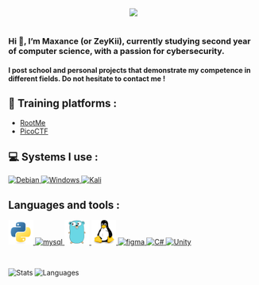 <div id="header" align="center">
  <img align="center" src="https://media3.giphy.com/media/v1.Y2lkPTc5MGI3NjExZjJsdXhncHAycmg0aG43N3ltajF1Mm1mZ2s0azd0cmdodTNkeWthNCZlcD12MV9pbnRlcm5hbF9naWZfYnlfaWQmY3Q9Zw/fCwP577leP6zwLLtB8/giphy.gif"/>
</div>

<br>

### Hi 👋, I’m Maxance (or ZeyKii), currently studying second year of computer science, with a passion for cybersecurity.

#### I post school and personal projects that demonstrate my competence in different fields. Do not hesitate to contact me !

## 🎯 Training platforms :

- [RootMe](https://www.root-me.org/ZeyKii)
- [PicoCTF](https://play.picoctf.org/users/ZeyKii)

## 💻 Systems I use :

<p dir="auto">
  <a target="_blank" rel="noopener noreferrer nofollow" href="https://www.debian.org/index.fr.html"><img src="https://img.shields.io/badge/Debian-A81D33?style=for-the-badge&logo=debian&logoColor=white" alt="Debian" style="max-width: 100%;">
  </a>
  <a target="_blank" rel="noopener noreferrer nofollow" href="https://www.microsoft.com/fr-fr/windows?r=1"><img src="https://img.shields.io/badge/Windows-0078D6?style=for-the-badge&logo=windows&logoColor=white" alt="Windows" style="max-width: 100%;">
  </a>
  <a target="_blank" rel="noopener noreferrer nofollow" href="https://www.kali.org/"><img src="https://img.shields.io/badge/Kali_Linux-557C94?style=for-the-badge&logo=kali-linux&logoColor=white" alt="Kali" style="max-width: 100%;">
  </a>
</p>

## Languages and tools :

<a href="https://www.python.org" target="_blank" rel="noreferrer"> <img src="https://raw.githubusercontent.com/devicons/devicon/master/icons/python/python-original.svg" alt="python" width="50" height="50">
</a>
<a href="https://www.mysql.com/fr/" target="_blank" rel="noreferrer"> <img src="https://user-images.githubusercontent.com/25181517/183896128-ec99105a-ec1a-4d85-b08b-1aa1620b2046.png" alt="mysql" width="50" height="50"/>
</a>
<a href="https://golang.org" target="_blank" rel="noreferrer"> <img src="https://raw.githubusercontent.com/devicons/devicon/master/icons/go/go-original.svg" alt="go" width="50" height="50"/>
</a>
<a href="https://www.linux.org/" target="_blank" rel="noreferrer"> <img src="https://raw.githubusercontent.com/devicons/devicon/master/icons/linux/linux-original.svg" alt="linux" width="50" height="50"/>
</a>
<a href="https://www.figma.com/" target="figma" rel="noreferrer"> <img src="https://user-images.githubusercontent.com/25181517/189715289-df3ee512-6eca-463f-a0f4-c10d94a06b2f.png" alt="figma" width="50" height="50"/>
</a>
<a href="https://learn.microsoft.com/fr-fr/dotnet/csharp/tour-of-csharp/" target="C#" rel="noreferrer"> <img src="https://user-images.githubusercontent.com/25181517/121405384-444d7300-c95d-11eb-959f-913020d3bf90.png" alt="C#" width="50" height="50"/>
</a>
<a href="https://unity.com/fr" target="Unity" rel="noreferrer"> <img src="https://user-images.githubusercontent.com/25181517/193427941-9437dbbe-376f-40dc-9573-0ef5c02a26a7.png" alt="Unity" width="50" height="50"/>
</a>

<br>

![Stats](https://github-readme-stats.vercel.app/api?username=fmaxance&theme=jolly)  ![Languages](https://github-readme-stats.vercel.app/api/top-langs/?username=fmaxance&theme=jolly)